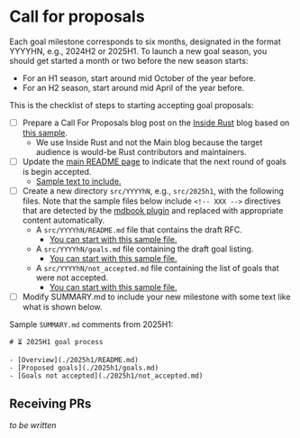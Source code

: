 # Call for proposals

Each goal milestone corresponds to six months, designated in the format YYYYHN, e.g., 2024H2 or 2025H1. To launch a new goal season, you should get started a month or two before the new season starts:

* For an H1 season, start around mid October of the year before.
* For an H2 season, start around mid April of the year before.

This is the checklist of steps to starting accepting goal proposals:

* [ ] Prepare a Call For Proposals blog post on the [Inside Rust] blog based on [this sample](./samples/cfp.md).
    * We use Inside Rust and not the Main blog because the target audience is would-be Rust contributors and maintainers.
* [ ] Update the [main README page](../README.md) to indicate that the next round of goals is begin accepted.
    * [Sample text to include.](./samples/main-readme.md)
* [ ] Create a new directory `src/YYYYhN`, e.g., `src/2025h1`, with the following files. Note that the sample files below include `<!-- XXX -->` directives that are detected by the [mdbook plugin](./mdbook_plugin.md) and replaced with appropriate content automatically.
    * A `src/YYYYhN/README.md` file that contains the draft RFC.
        * [You can start with this sample file.](./samples/rfc.md)
    * A `src/YYYYhN/goals.md` file containing the draft goal listing.
        * [You can start with this sample file.](./samples/goals.md)
    * A `src/YYYYhN/not_accepted.md` file containing the list of goals that were not accepted.
        * [You can start with this sample file.](./samples/not_accepted.md)
* [ ] Modify SUMMARY.md to include your new milestone with some text like what is shown below.

Sample `SUMMARY.md` comments from 2025H1:

```
# ⏳ 2025H1 goal process

- [Overview](./2025h1/README.md)
- [Proposed goals](./2025h1/goals.md)
- [Goals not accepted](./2025h1/not_accepted.md)
```

[Inside Rust]: https://blog.rust-lang.org/inside-rust/

## Receiving PRs

*to be written*
